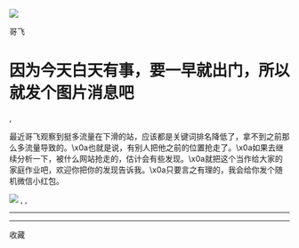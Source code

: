 ![](http://mmbiz.qpic.cn/mmbiz_png/LBrX00GQeicsQIcEZg1UMapobh9KDpNHpFI7CNXVq0Z4zQD6zVia7KGl8iacciaFNPCa3Cic1TKp4h7tYY9doIQ3eRg/300?wx_fmt=png)

哥飞

#  因为今天白天有事，要一早就出门，所以就发个图片消息吧

,

最近哥飞观察到挺多流量在下滑的站，应该都是关键词排名降低了，拿不到之前那么多流量导致的。\x0a也就是说，有别人把他之前的位置抢走了。\x0a如果去继续分析一下，被什么网站抢走的，估计会有些发现。\x0a就把这个当作给大家的家庭作业吧，欢迎你把你的发现告诉我。\x0a只要言之有理的，我会给你发个随机微信小红包。

![](https://mmbiz.qpic.cn/sz_mmbiz_png/LBrX00GQeics07oUpDPnUfhF28gKbYOnArqCV3va5Qe7hGdoubAnm8AnSFF5ryx6nNhQtiaJiaaKfoKhkWgg8A9wQ/0?wx_fmt=png\\x26amp;from=appmsg)
,  ,





****



****



  收藏


